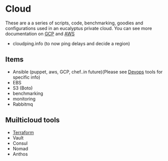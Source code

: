 # Cloud


These are a a series of scripts, code, benchmarking, goodies and configurations used in an eucalyptus private cloud.
You can see more documentation on [GCP](https://github.com/dirakx1/GCP) and [AWS](https://github.com/dirakx1/AWS)

* cloudping.info  (to now ping delays and decide a region)

## Items

* Ansible (puppet, aws, GCP, chef..in future)(Please see [Devops](https://github.com/dirakx1/Devops) tools for specific info)
* EBS
* S3 (Boto)
* benchmarking
* monitoring
* Rabbitmq

## Muilticloud tools 

* [Terraform](https://github.com/dirakx1/Terraform)
* Vault
* Consul
* Nomad
* Anthos
